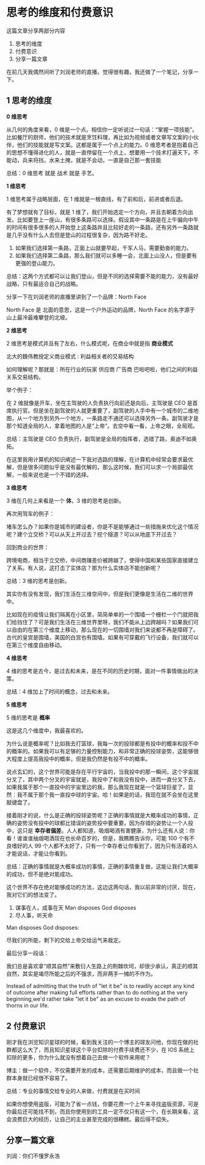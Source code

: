 # 思考的维度和付费意识

这篇文章分享两部分内容

1. 思考的维度
2. 付费意识
3. 分享一篇文章

在前几天我偶然间听了刘润老师的直播，觉得很有趣，我还做了一个笔记，分享一下。

## 1 思考的维度

**0 维思考**

从几何的角度来看，0 维是一个点。相信你一定听说过一句话：“掌握一项技能”。比如餐厅的厨师，他们的技术就是烹饪料理，再比如为视频或者文章写文案的小伙伴，他们的技能就是写文案。这都是属于一个点上的能力。0 维思考者是抱着自己的思想不懂得进化的人，就是一直停留在一个点上，想要用一个技术打遍天下。不能动，兵来将挡，水来土掩，就是不会动，一直是自己那一套技能

总结：0 维思考 就是 战术 就是 手艺。 



**1 维思考**

1 维思考属于战略层面，在 1 维就是一根直线，有了前和后，前进或者后退。

有了梦想就有了目标，就是 1 维了，我们开始选定一个方向，并且去朝着方向出发。比如要登上一座山，有很多条路可以选择。假设其中一条路是在上午偏向中午的时间有很多很多的人开始登上这条路并且比较好走的一条路，还有另外一条路就是几乎没有什么人去但是登山的过程很复杂，因为路不好走。

1. 如果我们选择第一条路，正面上山就要早起，千军人马，需要勤奋的能力。
2. 如果我们选择第二条路，那么我们就可以多睡一会，北面上山没人，但是要有更强的登山能力。

总结：这两个方式都可以让我们登山，但是不同的选择需要不能的能力，没有最好战略，只有最适合自己的战略。

分享一下在刘润老师的直播里讲到了一个品牌：North Face

North Face 是 北面的意思，这是一个户外运动的品牌，North Face 的名字源于山上最冷最难攀登的北坡。



**2 维思考**  

2 维思考是模式并且有了左右，什么模式呢，在商业中就是指 **商业模式**

北大的魏伟教授定义商业模式 : 利益相关者的交易结构

如何理解呢？那就是：所在行业的玩家 供应商 广告商 巴啦吧啦，他们之间的利益关系交易结构。

举个例子：

在 2 维就像是开车，坐在主驾驶的人负责执行向前还是向后，主驾驶是 CEO 是首席执行官。但是坐在副驾驶的人就更重要了，副驾驶的人手中有一个城市的二维地图，从一个地方到另外一个地方，一条路走不通还可以选择另外一条。副驾驶才是那个知道全局的人，拿着地图的人是“上帝”。去空中看一看，上帝之眼，全局观。

总结：主驾驶是 CEO 负责执行，副驾驶是全局的指挥者，选错了路，奥迪不如奥拓。

在这里我用计算机的知识阐述一下我对选路的理解，在计算机中经常会要求最优解，但是很多问题似乎是没有最优解的，那么这时候，我们可以求一个局部最优解，一般来说也是一个不错的选择。



**3 维思考** 

3 维在几何上来看是一个 **体**，3 维的思考是创新。

再次用驾车的例子：

堵车怎么办？如果你是城市的建设者，你是不是能够通过一些措施来优化这个情况呢？建个立交桥？可以从天上开过去？挖个隧道？可以从地底下开过去？

回到商业的世界：

跨境电商，相当于立交桥，中间商赚差价被跨越了，使得中国和某些国家直接建立了关系。有人说，这打击了实体店？那为什么实体店不能创新呢？

总结：3 维的思考是创新。

其实你有没有发现，我们生活在三维空间中，但是我们更像是生活在二维的世界中。

比如现在的疫情让我们隔离在小区里，简简单单的一个围墙一个栅栏一个门就把我们给挡住了？可是我们生活在三维世界里呀，我们不能从上边跨越吗？如果我们可以自由的在第三个维度上移动，那么现在的一切围墙对我们来说都不再是障碍了。古代的皇宫是围墙，美国的白宫也有围墙。如果有可穿戴的飞行设备，我们就可以在第三个维度自由移动。



**4 维思考**

4 维的思考是古今，是过去和未来，是在不同的历史时期，面对一件事情做出的决策。

总结：4 维加上了时间的概念，过去和未来。



**5 维思考**

5 维的思考是 **概率**

这是这几个维度中，我最喜欢的。

为什么说是概率呢？比如我去打篮球，我每一次的投球都是有投中的概率和投不中的概率的。如果我可以有足够的力量控制能力，和非常正确的投球姿势，这能够很大程度上提高我投中的概率，但是我仍然是有投不中的概率。

说点玄幻的，这个世界可能是存在平行宇宙的，当我投中的那一瞬间，这个宇宙就分叉了，其中两个分叉的宇宙就是，我投中了和我没有投中，进而一直分叉下去，如果我属于那个一直投中的宇宙里边的我，那么我现在就是一个篮球巨星了，显然：我不属于那个我一直投中球的宇宙。哈！如果是的话，我现在就不会坐在这里敲键盘了。

接着刚才的说，什么是正确的投球姿势呢？正确的事情就是大概率成功的事情，正确的姿势没有投中的球都比错误的姿势投中要重要。因为存错的姿势让一个人投中，这只是 **幸存者偏差**。人人都知道，吸烟喝酒有害健康，为什么还有人说：你看！谁谁谁抽烟喝酒现在也长命百岁的，但是，我瞧瞧告诉你，可能 100 个有不良嗜好的人 99 个人都不太好了，只有一个幸存者让你看到了，因为只有活着的人才能说话，才能让你看到。

总结：正确的事情就是大概率成功的事情，正确的事情重复做，这能让我们大概率的成功，但不是绝对能成功。

这个世界不存在绝对能够成功的方法，这边这两句话，我以前非常的讨厌，现在，我对它们的想法变了。

1. 谋事在人，成事在天 Man disposes God disposes
2. 尽人事，听天命

Man disposes God disposes:

尽我们的所能，剩下的交给上帝交给运气来裁定。

最后分享一段话：

我们总是喜欢拿“顺其自然”来敷衍人生路上的荆棘坎坷，却很少承认，真正的顺其自然，其实是竭尽所能之后的不强求，而非两手一摊的不作为。

Instead of admitting that the truth of "let it be" is to readily accept any kind of outcome after making full efforts rather than to do nothing at the very beginning,we'd rather take "let it be" as an excuse to evade the path of thorns in our life.

## 2 付费意识

刚才我在浏览知识星球的时候，看到我关注的一个博主的球友问他，你现在做的社群都这么大了，而且知识星球这个平台扣除的付费手续费还不少，在 IOS 系统上扣除的更多，你为什么就没有想着自己去做一个软件来用呢？

博主：做一个软件，不仅需要开发的成本，还需要后期维护的成本，而且做一个社群本身就已经很不容易了。

总结：专业的事情交给专业的人来做，付费就是在买时间

如果你想使用盗版，可能为了省一点钱，你要花费一个上午来寻找盗版资源，可是你最后还可能找不到，而且你使用到的工具一定不仅只有这一个，在长期来看，这会浪费巨大的经历，让自己的主业甚至完成的很糟糕。最后得不偿失。

## 分享一篇文章

刘润：你们不懂罗永浩



